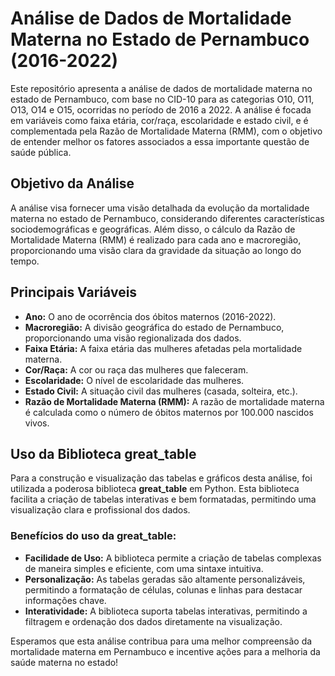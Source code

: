 # Análise de Dados de Mortalidade Materna no Estado de Pernambuco (2016-2022)

Este repositório apresenta a análise de dados de mortalidade materna no estado de Pernambuco, com base no CID-10 para as categorias O10, O11, O13, O14 e O15, ocorridas no período de 2016 a 2022. A análise é focada em variáveis como faixa etária, cor/raça, escolaridade e estado civil, e é complementada pela Razão de Mortalidade Materna (RMM), com o objetivo de entender melhor os fatores associados a essa importante questão de saúde pública.

## Objetivo da Análise

A análise visa fornecer uma visão detalhada da evolução da mortalidade materna no estado de Pernambuco, considerando diferentes características sociodemográficas e geográficas. Além disso, o cálculo da Razão de Mortalidade Materna (RMM) é realizado para cada ano e macroregião, proporcionando uma visão clara da gravidade da situação ao longo do tempo.

## Principais Variáveis

- **Ano:** O ano de ocorrência dos óbitos maternos (2016-2022).
- **Macroregião:** A divisão geográfica do estado de Pernambuco, proporcionando uma visão regionalizada dos dados.
- **Faixa Etária:** A faixa etária das mulheres afetadas pela mortalidade materna.
- **Cor/Raça:** A cor ou raça das mulheres que faleceram.
- **Escolaridade:** O nível de escolaridade das mulheres.
- **Estado Civil:** A situação civil das mulheres (casada, solteira, etc.).
- **Razão de Mortalidade Materna (RMM):** A razão de mortalidade materna é calculada como o número de óbitos maternos por 100.000 nascidos vivos.

## Uso da Biblioteca **great_table**

Para a construção e visualização das tabelas e gráficos desta análise, foi utilizada a poderosa biblioteca **great_table** em Python. Esta biblioteca facilita a criação de tabelas interativas e bem formatadas, permitindo uma visualização clara e profissional dos dados.

### Benefícios do uso da **great_table**:

- **Facilidade de Uso:** A biblioteca permite a criação de tabelas complexas de maneira simples e eficiente, com uma sintaxe intuitiva.
- **Personalização:** As tabelas geradas são altamente personalizáveis, permitindo a formatação de células, colunas e linhas para destacar informações chave.
- **Interatividade:** A biblioteca suporta tabelas interativas, permitindo a filtragem e ordenação dos dados diretamente na visualização.

Esperamos que esta análise contribua para uma melhor compreensão da mortalidade materna em Pernambuco e incentive ações para a melhoria da saúde materna no estado!
